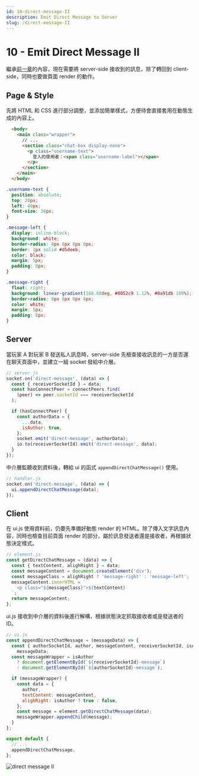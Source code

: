```yaml
---
id: 10-direct-message-II
description: Emit Direct Message to Server
slug: /direct-message-II
---
```


# 10 - Emit Direct Message II

繼承[前一章](https://pitt-docusaurus.netlify.app/docs/direct-message-I)的內容，現在需要將 server-side 接收到的訊息，除了轉回到 client-side，同時也要做頁面 render 的動作。

## Page & Style

先將 HTML 和 CSS 進行部分調整，並添加簡單樣式，方便待會直接套用在動態生成的內容上。

```html
  <body>
    <main class="wrapper">
      // ...
      <section class="chat-box display-none">
        <p class="username-text">
          登入的使用者：<span class="username-label"></span>
        </p>
      </section>
    </main>
  </body>
```

```css
.username-text {
  position: absolute;
  top: 20px;
  left: 40px;
  font-size: 36px;
}

.message-left {
  display: inline-block;
  background: white;
  border-radius: 8px 8px 8px 0px;
  border: 1px solid #d5deeb;
  color: black;
  margin: 5px;
  padding: 8px;
}

.message-right {
  float: right;
  background: linear-gradient(168.68deg, #0052c9 1.12%, #0a91db 100%);
  border-radius: 8px 8px 0px 8px;
  color: white;
  margin: 5px;
  padding: 8px;
}
```

## Server

當玩家 A 對玩家 B 發送私人訊息時，server-side 先檢查接收訊息的一方是否還在聊天頁面中，並建立一組 socket 發給中介層。

```javascript
// server.js
socket.on('direct-message', (data) => {
  const { receiverSocketId } = data;
  const hasConnectPeer = connectPeers.find(
    (peer) => peer.socketId === receiverSocketId
  );

  if (hasConnectPeer) {
    const authorData = {
      ...data,
      isAuthor: true,
    };
    socket.emit('direct-message', authorData);
    io.to(receiverSocketId).emit('direct-message', data);
  }
});
```

中介層監聽收到資料後，轉給 ui 的函式 `appendDirectChatMessage()` 使用。

```javascript
// handler.js
socket.on('direct-message', (data) => {
  ui.appendDirectChatMessage(data);
});
```

## Client

在 ui.js 使用資料前，仍要先準備好動態 render 的 HTML。除了傳入文字訊息內容，同時也檢查目前頁面 render 的部分，屬於訊息發送者還是接收者，再根據狀態決定樣式。

```javascript
// element.js
const getDirectChatMessage = (data) => {
  const { textContent, alighRight } = data;
  const messageContent = document.createElement('div');
  const messageClass = alighRight ? 'message-right' : 'message-left';
  messageContent.innerHTML = `
    <p class="${messageClass}">${textContent}
  `;
  return messageContent;
};
```

ui.js 接收到中介層的資料後進行解構，根據狀態決定抓取接收者或是發送者的 ID。

```javascript
// ui.js
const appendDirectChatMessage = (messageData) => {
  const { authorSocketId, author, messageContent, receiverSocketId, isAuthor } =
    messageData;
  const messageWrapper = isAuthor
    ? document.getElementById(`${receiverSocketId}-message`)
    : document.getElementById(`${authorSocketId}-message`);

  if (messageWrapper) {
    const data = {
      author,
      textContent: messageContent,
      alighRight: isAuthor ? true : false,
    };
    const message = element.getDirectChatMessage(data);
    messageWrapper.appendChild(message);
  }
};

export default {
  // ...
  appendDirectChatMessage,
};
```

![direct message II](https://i.imgur.com/eKXkRje.gif)
